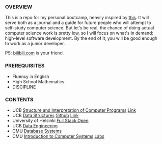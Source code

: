 ### OVERVIEW

This is a repo for my personal bootcamp, heavily inspired by [this](https://www.reddit.com/r/learnprogramming/comments/ortnef/a_super_harsh_guide_to_learning_computer_science/). It will serve both as a journal and a guide for future people who will attempt to self-study computer science. But let's be real, the chance of doing actual computer science work is pretty low, so I will focus on what's in demand: high-level software development. By the end of it, you will be good enough to work as a junior developer.

PS: [bilibili.com](https://www.bilibili.com/) is your friend.

### PREREQUISITES

- Fluency in English
- High School Mathematics
- DISCIPLINE

### CONTENTS

- UCB [Structure and Interpretation of Computer Programs](https://cs61a.org/) [Link](https://github.com/woadray/cs-bootcamp/blob/main/cs61a.md)
- UCB [Data Structures](https://sp21.datastructur.es/) [Github](https://github.com/orgs/Berkeley-CS61B/repositories) [Link](https://github.com/woadray/cs-bootcamp/blob/main/cs61b.md)
- University of Helsinki [Full Stack Open](https://fullstackopen.com/en/)
- UCB [Data Engineering](https://data101.org/)
- CMU [Database Systems](https://15445.courses.cs.cmu.edu/fall2022/)
- CMU [Introduction to Computer Systems](https://www.cs.cmu.edu/~213/) [Labs](http://csapp.cs.cmu.edu/3e/labs.html)
